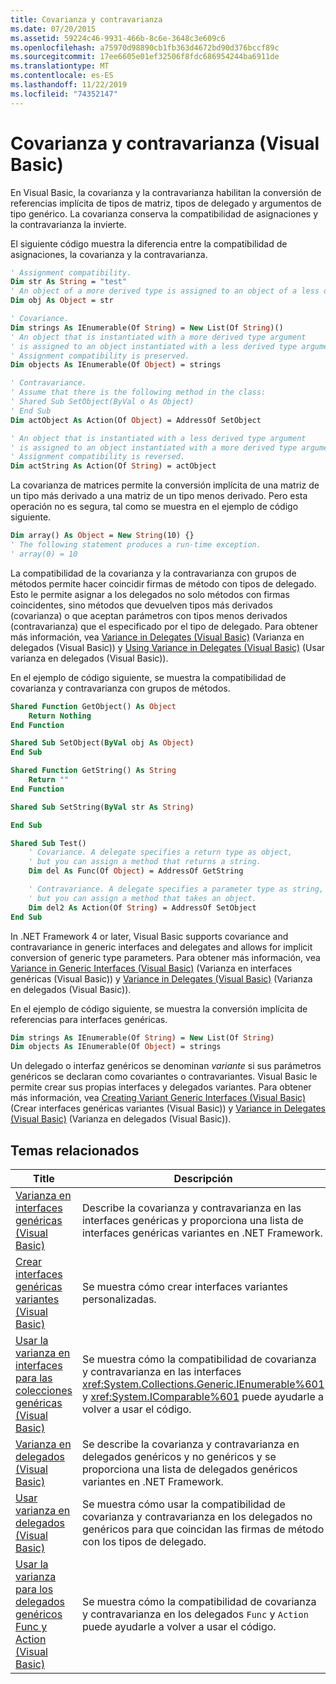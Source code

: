 ```yaml
---
title: Covarianza y contravarianza
ms.date: 07/20/2015
ms.assetid: 59224c46-9931-466b-8c6e-3648c3e609c6
ms.openlocfilehash: a75970d98890cb1fb363d4672bd90d376bccf89c
ms.sourcegitcommit: 17ee6605e01ef32506f8fdc686954244ba6911de
ms.translationtype: MT
ms.contentlocale: es-ES
ms.lasthandoff: 11/22/2019
ms.locfileid: "74352147"
---
```

# <a name="covariance-and-contravariance-visual-basic"></a>Covarianza y contravarianza (Visual Basic)

En Visual Basic, la covarianza y la contravarianza habilitan la conversión de referencias implícita de tipos de matriz, tipos de delegado y argumentos de tipo genérico. La covarianza conserva la compatibilidad de asignaciones y la contravarianza la invierte.

El siguiente código muestra la diferencia entre la compatibilidad de asignaciones, la covarianza y la contravarianza.

```vb
' Assignment compatibility.
Dim str As String = "test"
' An object of a more derived type is assigned to an object of a less derived type.
Dim obj As Object = str

' Covariance.
Dim strings As IEnumerable(Of String) = New List(Of String)()
' An object that is instantiated with a more derived type argument
' is assigned to an object instantiated with a less derived type argument.
' Assignment compatibility is preserved.
Dim objects As IEnumerable(Of Object) = strings

' Contravariance.
' Assume that there is the following method in the class:
' Shared Sub SetObject(ByVal o As Object)
' End Sub
Dim actObject As Action(Of Object) = AddressOf SetObject

' An object that is instantiated with a less derived type argument
' is assigned to an object instantiated with a more derived type argument.
' Assignment compatibility is reversed.
Dim actString As Action(Of String) = actObject
```

La covarianza de matrices permite la conversión implícita de una matriz de un tipo más derivado a una matriz de un tipo menos derivado. Pero esta operación no es segura, tal como se muestra en el ejemplo de código siguiente.

```vb
Dim array() As Object = New String(10) {}
' The following statement produces a run-time exception.
' array(0) = 10
```

La compatibilidad de la covarianza y la contravarianza con grupos de métodos permite hacer coincidir firmas de método con tipos de delegado. Esto le permite asignar a los delegados no solo métodos con firmas coincidentes, sino métodos que devuelven tipos más derivados (covarianza) o que aceptan parámetros con tipos menos derivados (contravarianza) que el especificado por el tipo de delegado. Para obtener más información, vea [Variance in Delegates (Visual Basic)](../../../../visual-basic/programming-guide/concepts/covariance-contravariance/variance-in-delegates.md) (Varianza en delegados (Visual Basic)) y [Using Variance in Delegates (Visual Basic)](../../../../visual-basic/programming-guide/concepts/covariance-contravariance/using-variance-in-delegates.md) (Usar varianza en delegados (Visual Basic)).

En el ejemplo de código siguiente, se muestra la compatibilidad de covarianza y contravarianza con grupos de métodos.

```vb
Shared Function GetObject() As Object
    Return Nothing
End Function

Shared Sub SetObject(ByVal obj As Object)
End Sub

Shared Function GetString() As String
    Return ""
End Function

Shared Sub SetString(ByVal str As String)

End Sub

Shared Sub Test()
    ' Covariance. A delegate specifies a return type as object,
    ' but you can assign a method that returns a string.
    Dim del As Func(Of Object) = AddressOf GetString

    ' Contravariance. A delegate specifies a parameter type as string,
    ' but you can assign a method that takes an object.
    Dim del2 As Action(Of String) = AddressOf SetObject
End Sub
```

In .NET Framework 4 or later, Visual Basic supports covariance and contravariance in generic interfaces and delegates and allows for implicit conversion of generic type parameters. Para obtener más información, vea [Variance in Generic Interfaces (Visual Basic)](../../../../visual-basic/programming-guide/concepts/covariance-contravariance/variance-in-generic-interfaces.md) (Varianza en interfaces genéricas (Visual Basic)) y [Variance in Delegates (Visual Basic)](../../../../visual-basic/programming-guide/concepts/covariance-contravariance/variance-in-delegates.md) (Varianza en delegados (Visual Basic)).

En el ejemplo de código siguiente, se muestra la conversión implícita de referencias para interfaces genéricas.

```vb
Dim strings As IEnumerable(Of String) = New List(Of String)
Dim objects As IEnumerable(Of Object) = strings
```

Un delegado o interfaz genéricos se denominan *variante* si sus parámetros genéricos se declaran como covariantes o contravariantes. Visual Basic le permite crear sus propias interfaces y delegados variantes. Para obtener más información, vea [Creating Variant Generic Interfaces (Visual Basic)](../../../../visual-basic/programming-guide/concepts/covariance-contravariance/creating-variant-generic-interfaces.md) (Crear interfaces genéricas variantes (Visual Basic)) y [Variance in Delegates (Visual Basic)](../../../../visual-basic/programming-guide/concepts/covariance-contravariance/variance-in-delegates.md) (Varianza en delegados (Visual Basic)).

## <a name="related-topics"></a>Temas relacionados

|Title|Descripción|
|-----------|-----------------|
|[Varianza en interfaces genéricas (Visual Basic)](../../../../visual-basic/programming-guide/concepts/covariance-contravariance/variance-in-generic-interfaces.md)|Describe la covarianza y contravarianza en las interfaces genéricas y proporciona una lista de interfaces genéricas variantes en .NET Framework.|
|[Crear interfaces genéricas variantes (Visual Basic)](../../../../visual-basic/programming-guide/concepts/covariance-contravariance/creating-variant-generic-interfaces.md)|Se muestra cómo crear interfaces variantes personalizadas.|
|[Usar la varianza en interfaces para las colecciones genéricas (Visual Basic)](../../../../visual-basic/programming-guide/concepts/covariance-contravariance/using-variance-in-interfaces-for-generic-collections.md)|Se muestra cómo la compatibilidad de covarianza y contravarianza en las interfaces <xref:System.Collections.Generic.IEnumerable%601> y <xref:System.IComparable%601> puede ayudarle a volver a usar el código.|
|[Varianza en delegados (Visual Basic)](../../../../visual-basic/programming-guide/concepts/covariance-contravariance/variance-in-delegates.md)|Se describe la covarianza y contravarianza en delegados genéricos y no genéricos y se proporciona una lista de delegados genéricos variantes en .NET Framework.|
|[Usar varianza en delegados (Visual Basic)](../../../../visual-basic/programming-guide/concepts/covariance-contravariance/using-variance-in-delegates.md)|Se muestra cómo usar la compatibilidad de covarianza y contravarianza en los delegados no genéricos para que coincidan las firmas de método con los tipos de delegado.|
|[Usar la varianza para los delegados genéricos Func y Action (Visual Basic)](../../../../visual-basic/programming-guide/concepts/covariance-contravariance/using-variance-for-func-and-action-generic-delegates.md)|Se muestra cómo la compatibilidad de covarianza y contravarianza en los delegados `Func` y `Action` puede ayudarle a volver a usar el código.|

